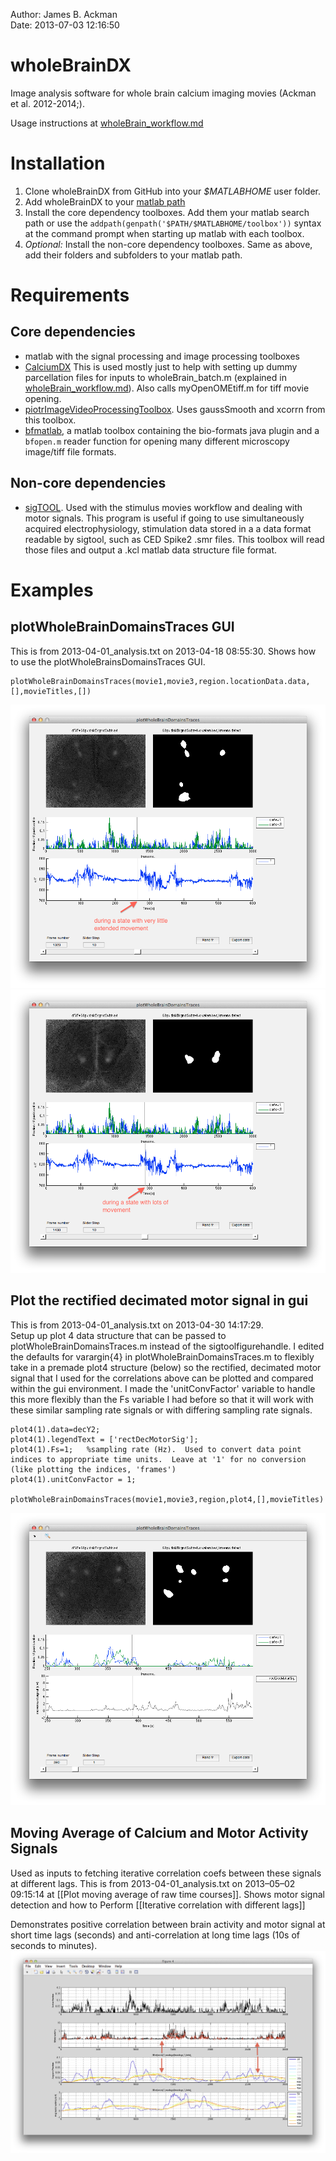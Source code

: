 Author: James B. Ackman  
Date: 2013-07-03 12:16:50  

# wholeBrainDX

Image analysis software for whole brain calcium imaging movies (Ackman et al. 2012-2014;).

Usage instructions at [wholeBrain_workflow.md](wholeBrain_workflow.md)

# Installation

1. Clone wholeBrainDX from GitHub into your *$MATLABHOME* user folder.
2. Add wholeBrainDX to your [matlab path][matlabSearchPath]
3. Install the core dependency toolboxes. Add them your matlab search path or use the `addpath(genpath('$PATH/$MATLABHOME/toolbox'))` syntax at the command prompt when starting up matlab with each toolbox.
4. *Optional:* Install the non-core dependency toolboxes. Same as above, add their folders and subfolders to your matlab path.

# Requirements

## Core dependencies ##

* matlab with the signal processing and image processing toolboxes
* [CalciumDX](https://github.com/ackman678/CalciumDX) This is used mostly just to help with setting up dummy parcellation files for inputs to wholeBrain_batch.m (explained in [wholeBrain_workflow.md](wholeBrain_workflow.md)). Also calls myOpenOMEtiff.m for tiff movie opening.
* [piotrImageVideoProcessingToolbox][piotrToolbox]. Uses gaussSmooth and xcorrn from this toolbox.
* [bfmatlab](http://www.openmicroscopy.org/site/support/bio-formats5/users/matlab/index.html), a matlab toolbox containing the bio-formats java plugin and a `bfopen.m` reader function for opening many different microscopy image/tiff file formats.

## Non-core dependencies ##

* [sigTOOL][sigtool]. Used with the stimulus movies workflow and dealing with motor signals. This program is useful if going to use simultaneously acquired electrophysiology, stimulation data stored in a a data format readable by sigtool, such as CED Spike2 .smr files. This toolbox will read those files and output a .kcl matlab data structure file format.



# Examples

## plotWholeBrainDomainsTraces GUI
This is from 2013-04-01_analysis.txt on 2013-04-18 08:55:30. Shows how to use the plotWholeBrainsDomainsTraces GUI.

	plotWholeBrainDomainsTraces(movie1,movie3,region.locationData.data,[],movieTitles,[])


![](assets/img/Screen_Shot_2013-04-18_at_8.59.38_AM.png)
![](assets/img/Screen_Shot_2013-04-18_at_8.52.51_AM.png)


## Plot the rectified decimated motor signal in gui

This is from 2013-04-01_analysis.txt  on 2013-04-30 14:17:29.   
Setup up plot 4 data structure that can be passed to plotWholeBrainDomainsTraces.m instead of the sigtoolfigurehandle.  I edited the defaults for varargin{4} in plotWholeBrainDomainsTraces.m to flexibly take in a premade plot4 structure (below) so the rectified, decimated motor signal that I used for the correlations above can be plotted and compared within the gui environment. I made the 'unitConvFactor' variable to handle this more flexibly than the Fs variable I had before so that it will work with these similar sampling rate signals or with differing sampling rate signals. 

	plot4(1).data=decY2;
	plot4(1).legendText = ['rectDecMotorSig'];
	plot4(1).Fs=1;   %sampling rate (Hz).  Used to convert data point indices to appropriate time units.  Leave at '1' for no conversion (like plotting the indices, 'frames')
	plot4(1).unitConvFactor = 1;  
	
	plotWholeBrainDomainsTraces(movie1,movie3,region,plot4,[],movieTitles)

![](assets/img/Screen_Shot_2013-04-30_at_3.02.20_PM.png)




## Moving Average of Calcium and Motor Activity Signals ##
Used as inputs to fetching iterative correlation coefs between these signals at different lags. 
This is from 2013-04-01_analysis.txt on 2013–05–02 09:15:14 at [[Plot moving average of raw time courses]]. Shows motor signal detection and how to Perform [[Iterative correlation with different lags]]

Demonstrates positive correlation between brain activity and motor signal at short time lags (seconds) and anti-correlation at long time lags (10s of seconds to minutes).
![](assets/img/Screen_Shot_2013-05-02_at_10.53.40_AM.png)




[SyncPushPull]: http://mac.github.com/help.html#faq-sync-push-pull

[matlabSearchPath]: http://www.mathworks.com/help/matlab/matlab_env/what-is-the-matlab-search-path.html

[piotrToolbox]: http://vision.ucsd.edu/~pdollar/toolbox/doc/

[sigtool]: http://sourceforge.net/projects/sigtool/

[dipumToolbox]: http://www.imageprocessingplace.com/DIPUM_Toolbox_2/DIPUM_Toolbox_2.htm
